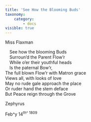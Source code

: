 ```yaml
---
title: 'See How the Blooming Buds'
taxonomy:
    category:
        - docs
visible: true
---
```


<div class="author">Miss Flaxman</div>

&emsp;See how the blooming Buds  
&emsp;Surroun’d the Parent Flow’r  
&emsp;While o’er their youthful heads  
&emsp;Is the paternal Bow’r,  
The full blown Flow’r with Matron grace  
Views all, with looks of love  
May no rude gale approach the place  
Or ruder hand the stem deface  
But Peace reign through the Grove  

Zephyrus

Feb^y</sup> 14<sup>th^ 1809
